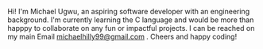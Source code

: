 Hi! I'm Michael Ugwu, an aspiring software developer with an engineering background. 
I'm currently learning the C language and would be more than happpy to collaborate on any fun or impactful projects. 
I can be reached on my main Email michaelhilly99@gmail.com . Cheers and happy coding!
